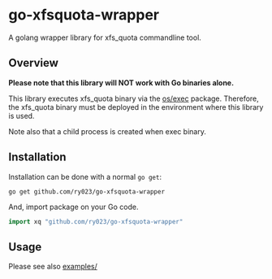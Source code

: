 # go-xfsquota-wrapper

A golang wrapper library for xfs_quota commandline tool.

## Overview

**Please note that this library will NOT work with Go binaries alone.**  

This library executes xfs_quota binary via the [os/exec](https://pkg.go.dev/os/exec) package.
Therefore, the xfs_quota binary must be deployed in the environment where this library is used.

Note also that a child process is created when exec binary.

## Installation

Installation can be done with a normal `go get`:

```
go get github.com/ry023/go-xfsquota-wrapper
```

And, import package on your Go code.

```go
import xq "github.com/ry023/go-xfsquota-wrapper"
```

## Usage

Please see also [examples/](./examples)
